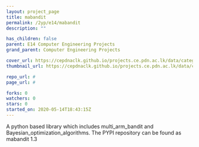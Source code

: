 ```yaml
---
layout: project_page
title: mabandit
permalink: /2yp/e14/mabandit
description: ""

has_children: false
parent: E14 Computer Engineering Projects
grand_parent: Computer Engineering Projects

cover_url: https://cepdnaclk.github.io/projects.ce.pdn.ac.lk/data/categories/2yp/cover_page.jpg
thumbnail_url: https://cepdnaclk.github.io/projects.ce.pdn.ac.lk/data/categories/2yp/thumbnail.jpg

repo_url: #
page_url: #

forks: 0
watchers: 0
stars: 0
started_on: 2020-05-14T18:43:15Z
---
```

A python based library which includes multi_arm_bandit and Bayesian_optimization_algorithms. The PYPI repository  can be found as mabandit 1.3

